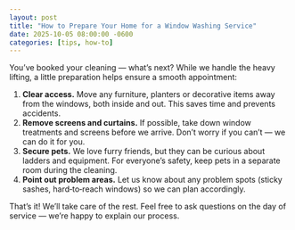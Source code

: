 ```yaml
---
layout: post
title: "How to Prepare Your Home for a Window Washing Service"
date: 2025-10-05 08:00:00 -0600
categories: [tips, how-to]
---
```


You’ve booked your cleaning — what’s next? While we handle the heavy lifting, a little preparation helps ensure a smooth appointment:

1. **Clear access.** Move any furniture, planters or decorative items away from the windows, both inside and out. This saves time and prevents accidents.
2. **Remove screens and curtains.** If possible, take down window treatments and screens before we arrive. Don’t worry if you can’t — we can do it for you.
3. **Secure pets.** We love furry friends, but they can be curious about ladders and equipment. For everyone’s safety, keep pets in a separate room during the cleaning.
4. **Point out problem areas.** Let us know about any problem spots (sticky sashes, hard‑to‑reach windows) so we can plan accordingly.

That’s it! We’ll take care of the rest. Feel free to ask questions on the day of service — we’re happy to explain our process.